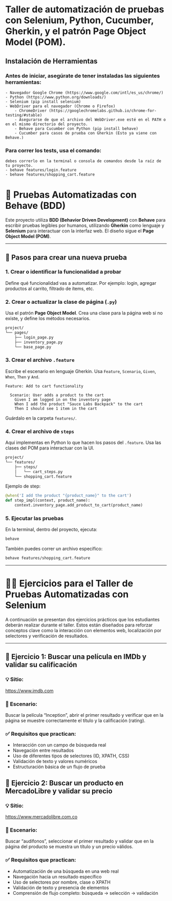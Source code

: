 # Taller de automatización de pruebas con Selenium, Python, Cucumber, Gherkin, y el patrón Page Object Model (POM).

## Instalación de Herramientas

### Antes de iniciar, asegúrate de tener instaladas las siguientes herramientas:
    - Navegador Google Chrome (https://www.google.com/intl/es_us/chrome/)
	- Python (https://www.python.org/downloads/) 
	- Selenium (pip install selenium)
	- WebDriver para el navegador (Chrome o Firefox)
		- ChromeDriver (https://googlechromelabs.github.io/chrome-for-testing/#stable)
		- Asegurarse de que el archivo del WebDriver.exe esté en el PATH o en el mismo directorio del proyecto.
		- Behave para Cucumber con Python (pip install behave)
		- Cucumber para casos de prueba con Gherkin (Esto ya viene con Behave.)

### Para correr los tests, usa el comando:
	debes correrlo en la terminal o consola de comandos desde la raíz de tu proyecto.
	- behave features/login.feature 
	- behave features/shopping_cart.feature 

# 🧪 Pruebas Automatizadas con Behave (BDD)

Este proyecto utiliza **BDD (Behavior Driven Development)** con **Behave** para escribir pruebas legibles por humanos, utilizando **Gherkin** como lenguaje y **Selenium** para interactuar con la interfaz web. El diseño sigue el **Page Object Model (POM)**.

---

## 🚀 Pasos para crear una nueva prueba

### 1. Crear o identificar la funcionalidad a probar
Define qué funcionalidad vas a automatizar. Por ejemplo: login, agregar productos al carrito, filtrado de ítems, etc.

### 2. Crear o actualizar la clase de página (`.py`)
Usa el patrón **Page Object Model**. Crea una clase para la página web si no existe, y define los métodos necesarios.

```bash
project/
└── pages/
    ├── login_page.py
    ├── inventory_page.py
    └── base_page.py
```

### 3. Crear el archivo `.feature`
Escribe el escenario en lenguaje Gherkin. Usa `Feature`, `Scenario`, `Given`, `When`, `Then` y `And`.

```gherkin
Feature: Add to cart functionality

  Scenario: User adds a product to the cart
    Given I am logged in on the inventory page
    When I add the product "Sauce Labs Backpack" to the cart
    Then I should see 1 item in the cart
```

Guárdalo en la carpeta `features/`.

### 4. Crear el archivo de `steps`
Aquí implementas en Python lo que hacen los pasos del `.feature`. Usa las clases del POM para interactuar con la UI.

```bash
project/
└── features/
    ├── steps/
    │   └── cart_steps.py
    └── shopping_cart.feature
```

Ejemplo de step:

```python
@when('I add the product "{product_name}" to the cart')
def step_impl(context, product_name):
    context.inventory_page.add_product_to_cart(product_name)
```

### 5. Ejecutar las pruebas

En la terminal, dentro del proyecto, ejecuta:

```bash
behave
```

También puedes correr un archivo específico:

```bash
behave features/shopping_cart.feature
```

---

# 🧑‍🏫 Ejercicios para el Taller de Pruebas Automatizadas con Selenium

A continuación se presentan dos ejercicios prácticos que los estudiantes deberán realizar durante el taller. Estos están diseñados para reforzar conceptos clave como la interacción con elementos web, localización por selectores y verificación de resultados.

---
## 🧪 Ejercicio 1: Buscar una película en IMDb y validar su calificación
### 💡 Sitio:
https://www.imdb.com

### 🎯 Escenario:
Buscar la película “Inception”, abrir el primer resultado y verificar que en la página se muestre correctamente el título y la calificación (rating).

### ✅ Requisitos que practican:
- Interacción con un campo de búsqueda real
- Navegación entre resultados
- Uso de diferentes tipos de selectores (ID, XPATH, CSS)
- Validación de texto y valores numéricos
- Estructuración básica de un flujo de prueba

## 🧪 Ejercicio 2: Buscar un producto en MercadoLibre y validar su precio
### 💡 Sitio:
https://www.mercadolibre.com.co

### 🎯 Escenario:
Buscar “audífonos”, seleccionar el primer resultado y validar que en la página del producto se muestra un título y un precio válidos.

### ✅ Requisitos que practican:
- Automatización de una búsqueda en una web real
- Navegación hacia un resultado específico
- Uso de selectores por nombre, clase o XPATH
- Validación de texto y presencia de elementos
- Comprensión de flujo completo: búsqueda → selección → validación